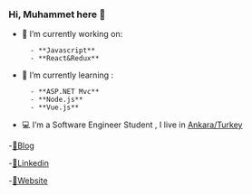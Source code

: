 ### Hi, Muhammet here 👋

- 🔭 I’m currently working on:

        - **Javascript** 
        - **React&Redux** 

- 🌱 I’m currently learning :

        - **ASP.NET Mvc** 
        - **Node.js**
        - **Vue.js**

- 💻 I’m a Software Engineer Student , I live in [Ankara/Turkey](https://tr.wikipedia.org/wiki/Ankara)

-[🤔Blog](https://medium.com/@cokyamanmuhammet)

-[💬Linkedin](https://www.linkedin.com/in/muhammet-%C3%A7okyaman-ba9591197/)

-[🔭Website](muhammetcokyaman.com)
